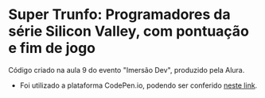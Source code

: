 # Super Trunfo: Programadores da série Silicon Valley, com pontuação e fim de jogo

Código criado na aula 9 do evento "Imersão Dev", produzido pela Alura. 
- Foi utilizado a plataforma CodePen.io, podendo ser conferido [neste link](https://codepen.io/mariagabrielareis/pen/poRPQpX).


